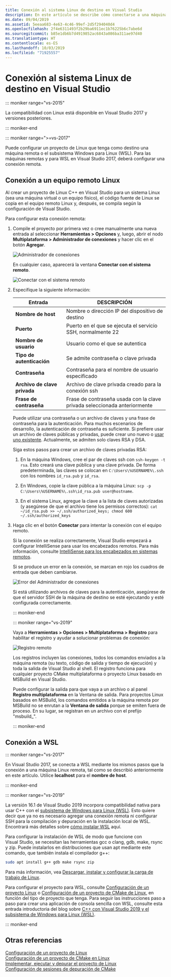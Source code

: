 ```yaml
---
title: Conexión al sistema Linux de destino en Visual Studio
description: En este artículo se describe cómo conectarse a una máquina remota Linux o WSL desde un proyecto de Visual Studio C++.
ms.date: 09/04/2019
ms.assetid: 5eeaa683-4e63-4c46-99ef-2d5f294040d4
ms.openlocfilehash: 2f4e6311493f2b29ba6911ec1b76225b6c7abe6d
ms.sourcegitcommit: b85e1db6b7d4919852ac6843a086ba311ae97d40
ms.translationtype: HT
ms.contentlocale: es-ES
ms.lasthandoff: 10/03/2019
ms.locfileid: "71925557"
---
```

# <a name="connect-to-your-target-linux-system-in-visual-studio"></a>Conexión al sistema Linux de destino en Visual Studio

::: moniker range="vs-2015"

La compatibilidad con Linux está disponible en Visual Studio 2017 y versiones posteriores.

::: moniker-end

::: moniker range=">=vs-2017"

Puede configurar un proyecto de Linux que tenga como destino una máquina remota o el subsistema Windows para Linux (WSL). Para las máquinas remotas y para WSL en Visual Studio 2017, deberá configurar una conexión remota. 

## <a name="connect-to-a-remote-linux-computer"></a>Conexión a un equipo remoto Linux

Al crear un proyecto de Linux C++ en Visual Studio para un sistema Linux (sea una máquina virtual o un equipo físico), el código fuente de Linux se copia en el equipo remoto Linux y, después, se compila según la configuración de Visual Studio.

Para configurar esta conexión remota:

1. Compile el proyecto por primera vez o cree manualmente una nueva entrada al seleccionar **Herramientas > Opciones** y, luego, abrir el nodo **Multiplataforma > Administrador de conexiones** y hacer clic en el botón **Agregar**.

   ![Administrador de conexiones](media/settings_connectionmanager.png)

   En cualquier caso, aparecerá la ventana **Conectar con el sistema remoto**.

   ![Conectar con el sistema remoto](media/connect.png)

1. Especifique la siguiente información:

   | Entrada | DESCRIPCIÓN
   | ----- | ---
   | **Nombre de host**           | Nombre o dirección IP del dispositivo de destino
   | **Puerto**                | Puerto en el que se ejecuta el servicio SSH, normalmente 22
   | **Nombre de usuario**           | Usuario como el que se autentica
   | **Tipo de autenticación** | Se admite contraseña o clave privada
   | **Contraseña**            | Contraseña para el nombre de usuario especificado
   | **Archivo de clave privada**    | Archivo de clave privada creado para la conexión ssh
   | **Frase de contraseña**          | Frase de contraseña usada con la clave privada seleccionada anteriormente

   Puede utilizar una contraseña o un archivo de claves y una frase de contraseña para la autenticación. Para muchos escenarios de desarrollo, la autenticación de contraseña es suficiente. Si prefiere usar un archivo de claves públicas y privadas, puede crear uno nuevo o [usar uno existente](https://security.stackexchange.com/questions/10203/reusing-private-public-keys). Actualmente, se admiten solo claves RSA y DSA. 
   
   Siga estos pasos para crear un archivo de claves privadas RSA:

    1. En la máquina Windows, cree el par de claves ssh con `ssh-keygen -t rsa`. Esto creará una clave pública y una clave privada. De forma predeterminada, las claves se colocan en `C:\Users\%USERNAME%\.ssh` con los nombres `id_rsa.pub` y `id_rsa`.

    1. En Windows, copie la clave pública a la máquina Linux: `scp -p C:\Users\%USERNAME%\.ssh\id_rsa.pub user@hostname`.

    1. En el sistema Linux, agregue la clave a la lista de claves autorizadas (y asegúrese de que el archivo tiene los permisos correctos): `cat ~/id_rsa.pub >> ~/.ssh/authorized_keys; chmod 600 ~/.ssh/authorized_keys`

1. Haga clic en el botón **Conectar** para intentar la conexión con el equipo remoto. 

   Si la conexión se realiza correctamente, Visual Studio empezará a configurar IntelliSense para usar los encabezados remotos. Para más información, consulte [IntelliSense para los encabezados en sistemas remotos](configure-a-linux-project.md#remote_intellisense).

   Si se produce un error en la conexión, se marcan en rojo los cuadros de entrada que deben cambiarse.

   ![Error del Administrador de conexiones](media/settings_connectionmanagererror.png)

   Si está utilizando archivos de claves para la autenticación, asegúrese de que el servidor SSH de la máquina de destino se esté ejecutando y esté configurada correctamente.

   ::: moniker-end

   ::: moniker range="vs-2019"

   Vaya a **Herramientas > Opciones > Multiplataforma > Registro** para habilitar el registro y ayudar a solucionar problemas de conexión:

   ![Registro remoto](media/remote-logging-vs2019.png)

   Los registros incluyen las conexiones, todos los comandos enviados a la máquina remota (su texto, código de salida y tiempo de ejecución) y toda la salida de Visual Studio al shell. El registro funciona para cualquier proyecto CMake multiplataforma o proyecto Linux basado en MSBuild en Visual Studio.

   Puede configurar la salida para que vaya a un archivo o al panel **Registro multiplataforma** en la Ventana de salida. Para proyectos Linux basados en MSBuild, los comandos emitidos a la máquina remota por MSBuild no se enrutan a la **Ventana de salida** porque se emiten fuera de proceso. En su lugar, se registran en un archivo con el prefijo "msbuild_".

   ::: moniker-end

## <a name="connect-to-wsl"></a>Conexión a WSL

::: moniker range="vs-2017"

En Visual Studio 2017, se conecta a WSL mediante los mismos pasos que la conexión a una máquina Linux remota, tal como se describió anteriormente en este artículo. Utilice **localhost** para el **nombre de host**.

::: moniker-end

::: moniker range="vs-2019"

La versión 16.1 de Visual Studio 2019 incorpora compatibilidad nativa para usar C++ con el [subsistema de Windows para Linux (WSL)](https://docs.microsoft.com/windows/wsl/about).  Esto quiere decir que ya no es necesario agregar una conexión remota ni configurar SSH para la compilación y depuración en la instalación local de WSL. Encontrará más detalles sobre [cómo instalar WSL](https://docs.microsoft.com/windows/wsl/install-win10) aquí.

Para configurar la instalación de WSL de modo que funcione con Visual Studio, se necesitan las herramientas gcc o clang, gdb, make, rsync y zip. Puede instalarlos en distribuciones que usan apt mediante este comando, que también instala el compilador g++: 

```bash
sudo apt install g++ gdb make rsync zip
```
Para más información, vea [Descargar, instalar y configurar la carga de trabajo de Linux](download-install-and-setup-the-linux-development-workload.md).

Para configurar el proyecto para WSL, consulte [Configuración de un proyecto Linux](configure-a-linux-project.md) o [Configuración de un proyecto de CMake de Linux](cmake-linux-project.md), en función del tipo de proyecto que tenga. Para seguir las instrucciones paso a paso para crear una aplicación de consola sencilla con WSL, consulte esta entrada introductoria del blog sobre [C++ con Visual Studio 2019 y el subsistema de Windows para Linux (WSL)](https://devblogs.microsoft.com/cppblog/c-with-visual-studio-2019-and-windows-subsystem-for-linux-wsl/).

::: moniker-end

## <a name="see-also"></a>Otras referencias

[Configuración de un proyecto de Linux](configure-a-linux-project.md)<br />
[Configuración de un proyecto de CMake en Linux](cmake-linux-project.md)<br />
[Implementar, ejecutar y depurar el proyecto de Linux](deploy-run-and-debug-your-linux-project.md)<br />
[Configuración de sesiones de depuración de CMake](../build/configure-cmake-debugging-sessions.md)
